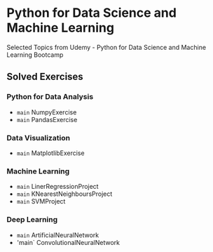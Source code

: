 # Python for Data Science and Machine Learning
Selected Topics from Udemy - Python for Data Science and Machine Learning Bootcamp

## Solved Exercises

### Python for Data Analysis 
- `main` NumpyExercise
- `main` PandasExercise
### Data Visualization
- `main` MatplotlibExercise
### Machine Learning
- `main` LinerRegressionProject
- `main` KNearestNeighboursProject
- `main` SVMProject
### Deep Learning
- `main` ArtificialNeuralNetwork
- 'main` ConvolutionalNeuralNetwork